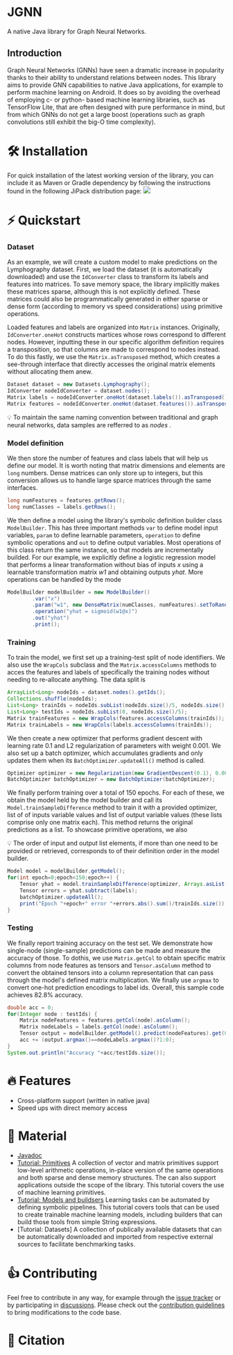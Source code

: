 # JGNN
A native Java library for Graph Neural Networks.

## Introduction
Graph Neural Networks (GNNs) have seen a dramatic increase in popularity
thanks to their ability to understand relations between nodes.
This library aims to provide GNN capabilities to native Java applications, 
for example to perform machine learning on Android. It does so by avoiding
the overhead of employing c- or python- based machine learning libraries,
such as TensorFlow Lite, that are often designed with pure performance in mind,
but from which GNNs do not get a large boost (operations such as graph convolutions
still  exhibit the big-O time complexity).


# :hammer_and_wrench: Installation
For quick installation of the latest working version of the library, you can include it as Maven or Gradle dependency by following the instructions found in the following JiPack distribution page:
[![](https://jitpack.io/v/maniospas/jgnn.svg)](https://jitpack.io/#maniospas/jgnn)


# :zap: Quickstart
### Dataset
As an example, we will create a custom model to make predictions on the Lymphography dataset.
First, we load the dataset (it is automatically downloaded) and use the `IdConverter` class
to transform its labels and features into matrices. To save memory space, the library implicitly
makes these matrices sparse, although this is not explicitly defined. These matrices could also
be programmatically generated in either sparse or dense form (according to memory vs speed
considerations) using primitive operations.

Loaded features and labels are organized into `Matrix` instances. Originally, `IdConverter.oneHot`
constructs martices whose rows correspond to different nodes. However, inputting these in our
specific algorithm definition requires a transposition, so that columns are made to correspond
to nodes instead. To do this fastly, we use the `Matrix.asTransposed` method, which creates
a see-through interface that directly accesses the original matrix elements without allocating 
them anew.


```java
Dataset dataset = new Datasets.Lymphography();
IdConverter nodeIdConverter = dataset.nodes();
Matrix labels = nodeIdConverter.oneHot(dataset.labels()).asTransposed();
Matrix features = nodeIdConverter.oneHot(dataset.features()).asTransposed();
```

:bulb: To maintain the same naming convention between traditional and graph neural networks, data samples
are refferred to as *nodes* .

### Model definition
We then store the number of features and class labels that will help us define our model. It
is worth noting that matrix dimensions and elements are `long` numbers. Dense matrices can only
store up to integers, but this conversion allows us to handle large sparce matrices through the
same interfaces.

```java
long numFeatures = features.getRows();
long numClasses = labels.getRows();
```

We then define a model using the library's symbolic definition builder class `ModelBuilder`. This
has three important methods `var` to define model input variables, `param` to define learnable
parameters, `operation` to define symbolic operations and `out` to define output variables.
Most operations of this class return the same instance, so that models are incrementally builded.
For our example, we explicitly define a logistic regression model that performs a linear transformation
without bias of inputs *x* using a learnable transformation matrix *w1* and obtaining outputs *yhat*.
More operations can be handled by the mode

```java
ModelBuilder modelBuilder = new ModelBuilder()
		.var("x")
		.param("w1", new DenseMatrix(numClasses, numFeatures).setToRandom().selfAdd(-0.5).selfMultiply(Math.sqrt(1./dims)))
		.operation("yhat = sigmoid(w1@x)")
		.out("yhat")
		.print();
```

### Training
To train the model, we first set up a training-test split of node identifiers. We also use the `WrapCols`
subclass and the `Matrix.accessColumns` methods to acces the features and labels of specifically the
training nodes without needing to re-allocate anything. The data split is

```java
ArrayList<Long> nodeIds = dataset.nodes().getIds();
Collections.shuffle(nodeIds);
List<Long> trainIds = nodeIds.subList(nodeIds.size()/5, nodeIds.size());
List<Long> testIds = nodeIds.subList(0, nodeIds.size()/5);
Matrix trainFeatures = new WrapCols(features.accessColumns(trainIds));
Matrix trainLabels = new WrapCols(labels.accessColumns(trainIds));
```

We then create a new optimizer that performs gradient descent with learning rate 0.1 
and L2 regularization of parameters with weight 0.001. We also set up a batch optimizer, which accumulates
gradients and only updates them when its `BatchOptimizer.updateAll()` method is called.

```java
Optimizer optimizer = new Regularization(new GradientDescent(0.1), 0.001);
BatchOptimizer batchOptimizer = new BatchOptimizer(batchOptimizer);
```

We finally perform training over a total of 150 epochs. For each of these, we obtain the model held by the model builder
and call its `Model.trainSampleDifference` method to train it with a provided optimizer, list of of inputs variable
values and list of output variable values (these lists comprise only one matrix each). This method returns the original
predictions as a list. To showcase primitive operations, we also 

:bulb: The order of input and output list elements, if more than one need to be provided or retrieved, corresponds to
of their definition order in the model builder.

```java
Model model = modelBuilder.getModel();
for(int epoch=0;epoch<150;epoch++) {
	Tensor yhat = model.trainSampleDifference(optimizer, Arrays.asList(features), Arrays.asList(labels)).get(0);
	Tensor errors = yhat.subtract(labels);
	batchOptimizer.updateAll();
	print("Epoch "+epoch+" error "+errors.abs().sum()/trainIds.size())
}
```

### Testing
We finally report training accuracy on the test set. We demonstrate how single-node (single-sample) predictions can be
made and measure the accuracy of those. To dothis, we use `Matrix.getCol` to obtain specific matrix columns from node
features as tensors and `Tensor.asColumn` method to convert the obtained tensors into a column representation that can
pass through the model's defined matrix multiplication. We finally use `argmax` to convert one-hot prediction encodings
to label ids. Overall, this sample code achieves 82.8% accuracy.

```java
double acc = 0;
for(Integer node : testIds) {
	Matrix nodeFeatures = features.getCol(node).asColumn();
	Matrix nodeLabels = labels.getCol(node).asColumn();
	Tensor output = modelBuilder.getModel().predict(nodeFeatures).get(0);
	acc += (output.argmax()==nodeLabels.argmax()?1:0);
}
System.out.println("Accuracy "+acc/testIds.size());
```

# :fire: Features
* Cross-platform support (written in native java)
* Speed ups with direct memory access

# :link: Material
* [Javadoc](https://maniospas.github.io/JGNN/)
* [Tutorial: Primitives](tutorials/Primitives.md) A collection of vector and matrix primitives support low-level arithmetic operations, in-place version of the same operations and both sparse and dense memory structures. The can also support applications outside the scope of the library. This tutorial covers the use of machine learning primitives.
* [Tutorial: Models and buildsers](tutorials/Models.md) Learning tasks can be automated by defining symbolic pipelines. This tutorial covers tools that can be used to create trainable machine learning models, including builders that can build those tools from  simple String expressions.
* [Tutorial: Datasets] A collection of publically available datasets that can be automatically downloaded and imported from respective external sources to facilitate benchmarking tasks. 

# :thumbsup: Contributing
Feel free to contribute in any way, for example through the [issue tracker]() or by participating in [discussions]().
Please check out the [contribution guidelines](CONTRIBUTING.md) to bring modifications to the code base.
 
# :notebook: Citation